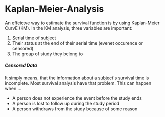 # Kaplan-Meier-Analysis
An effeictve way to estimate the survival function is by using Kaplan-Meier CurvE (KM). In the KM analysis, three variables are important:
1. Serial time of subject
2. Their status at the end of their serial time (evenet occurence or censored)
3. The group of study they belong to


##### Censored Data
It simply means, that the information about a subject's survival time is incomplete. Most survival analysis have that problem. This can happen when ...
* A person does not experience the event before the study ends
* A person is lost to follow up during the study period
* A person withdraws from the study because of some reason


